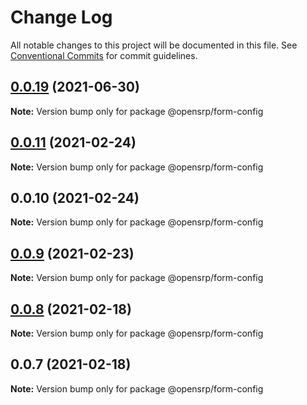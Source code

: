 # Change Log

All notable changes to this project will be documented in this file.
See [Conventional Commits](https://conventionalcommits.org) for commit guidelines.

## [0.0.19](https://github.com/opensrp/opensrp-web/compare/@opensrp/form-config@0.0.18...@opensrp/form-config@0.0.19) (2021-06-30)

**Note:** Version bump only for package @opensrp/form-config





## [0.0.11](https://github.com/opensrp/opensrp-web/compare/@opensrp/form-config@0.0.10...@opensrp/form-config@0.0.11) (2021-02-24)

**Note:** Version bump only for package @opensrp/form-config

## 0.0.10 (2021-02-24)

**Note:** Version bump only for package @opensrp/form-config

## [0.0.9](https://github.com/opensrp/opensrp-web/compare/@opensrp/form-config@0.0.8...@opensrp/form-config@0.0.9) (2021-02-23)

**Note:** Version bump only for package @opensrp/form-config

## [0.0.8](https://github.com/opensrp/opensrp-web/compare/@opensrp/form-config@0.0.7...@opensrp/form-config@0.0.8) (2021-02-18)

**Note:** Version bump only for package @opensrp/form-config

## 0.0.7 (2021-02-18)

**Note:** Version bump only for package @opensrp/form-config
